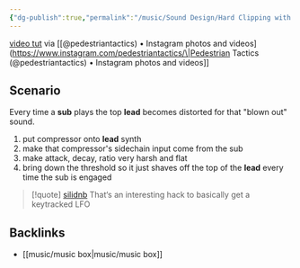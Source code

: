 ```yaml
---
{"dg-publish":true,"permalink":"/music/Sound Design/Hard Clipping with Sidechain/","noteIcon":""}
---
```


[video tut](https://www.instagram.com/reel/Cj4BXbztLOG/?utm_source=ig_web_copy_link) via [[@pedestriantactics) • Instagram photos and videos](https://www.instagram.com/pedestriantactics/\|Pedestrian Tactics (@pedestriantactics) • Instagram photos and videos]]

## Scenario 
Every time a **sub** plays the top **lead** becomes distorted for that "blown out" sound. 

1. put compressor onto **lead** synth
2. make that compressor's sidechain input come from the sub
3. make attack, decay, ratio very harsh and flat
4. bring down the threshold so it just shaves off the top of the **lead** every time the sub is engaged  

> [!quote] [silidnb](https://www.instagram.com/silidnb/)
> That‘s an interesting hack to basically get a keytracked LFO


## Backlinks
- [[music/music box\|music/music box]]